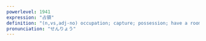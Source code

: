 ```yaml
---
powerlevel: 1941
expression: "占領"
definition: "(n,vs,adj-no) occupation; capture; possession; have a room to oneself; (P)"
pronunciation: "せんりょう"
---
```

